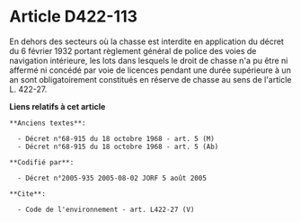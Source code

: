 # Article D422-113

En dehors des secteurs où la chasse est interdite en application du décret du 6 février 1932 portant règlement général de
police des voies de navigation intérieure, les lots dans lesquels le droit de chasse n'a pu être ni affermé ni concédé par
voie de licences pendant une durée supérieure à un an sont obligatoirement constitués en réserve de chasse au sens de
l'article L. 422-27.

**Liens relatifs à cet article**

	**Anciens textes**:

	  - Décret n°68-915 du 18 octobre 1968 - art. 5 (M)
	  - Décret n°68-915 du 18 octobre 1968 - art. 5 (Ab)

	**Codifié par**:

	  - Décret n°2005-935 2005-08-02 JORF 5 août 2005

	**Cite**:

	  - Code de l'environnement - art. L422-27 (V)
